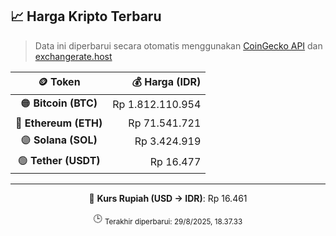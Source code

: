 

<!-- HARGA_KRIPTO -->
## 📈 Harga Kripto Terbaru

> Data ini diperbarui secara otomatis menggunakan [CoinGecko API](https://www.coingecko.com/) dan [exchangerate.host](https://exchangerate.host/)

<div align="center">

| 🪙 Token | 💰 Harga (IDR) |
|:------:|---------------:|
| 🟠 **Bitcoin (BTC)**   | Rp 1.812.110.954 |
| 🔵 **Ethereum (ETH)**  | Rp 71.541.721 |
| 🟣 **Solana (SOL)**    | Rp 3.424.919 |
| 🟢 **Tether (USDT)**   | Rp 16.477 |

---

💱 **Kurs Rupiah (USD → IDR)**: Rp 16.461

🕒 <sub>Terakhir diperbarui: 29/8/2025, 18.37.33</sub>

</div>
<!-- /HARGA_KRIPTO -->